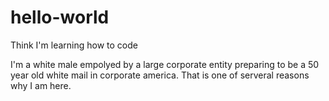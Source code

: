 # hello-world
Think I'm learning how to code

I'm a white male empolyed by a large corporate entity preparing to be a 50 year old white mail in corporate america.
That is one of serveral reasons why I am here. 
